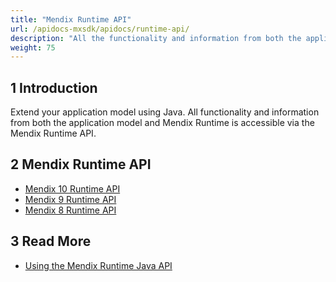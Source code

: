 ```yaml
---
title: "Mendix Runtime API"
url: /apidocs-mxsdk/apidocs/runtime-api/
description: "All the functionality and information from both the application model and Mendix Runtime is accessible via this API."
weight: 75
---
```


## 1 Introduction

Extend your application model using Java. All functionality and information from both the application model and Mendix Runtime is accessible via the Mendix Runtime API.

## 2 Mendix Runtime API

* [Mendix 10 Runtime API](https://apidocs.rnd.mendix.com/10/runtime/index.html)
* [Mendix 9 Runtime API](https://apidocs.rnd.mendix.com/9/runtime/index.html)
* [Mendix 8 Runtime API](https://apidocs.rnd.mendix.com/8/runtime/index.html)

## 3 Read More

* [Using the Mendix Runtime Java API](/refguide/java-api-tutorial/)
